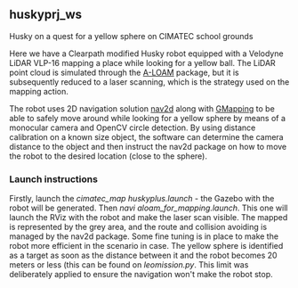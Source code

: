 ## huskyprj_ws
Husky on a quest for a yellow sphere on CIMATEC school grounds

Here we have a Clearpath modified Husky robot equipped with a Velodyne LiDAR VLP-16 mapping a place while looking for a yellow ball. The LiDAR point cloud is simulated through the [A-LOAM](https://github.com/HKUST-Aerial-Robotics/A-LOAM) package, but it is subsequently reduced to a laser scanning, which is the strategy used on the mapping action.

The robot uses 2D navigation solution [nav2d](http://wiki.ros.org/nav2d_navigator?distro=melodic) along with [GMapping](http://wiki.ros.org/gmapping) to be able to safely move around while looking for a yellow sphere by means of a monocular camera and OpenCV circle detection. By using distance calibration on a known size object, the software can determine the camera distance to the object and then instruct the nav2d package on how to move the robot to the desired location (close to the sphere).


### Launch instructions

Firstly, launch the <i>cimatec_map huskyplus.launch</i> - the Gazebo with the robot will be generated. Then <i>navi aloam_for_mapping.launch</i>. This one will launch the RViz with the robot and make the laser scan visible. The mapped is represented by the grey area, and the route and collision avoiding is managed by the nav2d package. Some fine tuning is in place to make the robot more efficient in the scenario in case.
The yellow sphere is identified as a target as soon as the distance between it and the robot becomes 20 meters or less (this can be found on <i>leomission.py</i>. This limit was deliberately applied to ensure the navigation won't make the robot stop.
